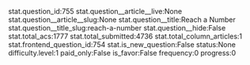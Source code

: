 stat.question_id:755
stat.question__article__live:None
stat.question__article__slug:None
stat.question__title:Reach a Number
stat.question__title_slug:reach-a-number
stat.question__hide:False
stat.total_acs:1777
stat.total_submitted:4736
stat.total_column_articles:1
stat.frontend_question_id:754
stat.is_new_question:False
status:None
difficulty.level:1
paid_only:False
is_favor:False
frequency:0
progress:0
